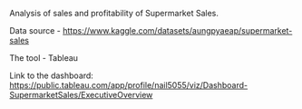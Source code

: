 Analysis of sales and profitability of Supermarket Sales.

Data source - https://www.kaggle.com/datasets/aungpyaeap/supermarket-sales

The tool - Tableau

Link to the dashboard: https://public.tableau.com/app/profile/nail5055/viz/Dashboard-SupermarketSales/ExecutiveOverview
